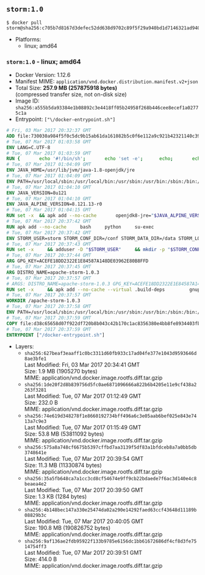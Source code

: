 ## `storm:1.0`

```console
$ docker pull storm@sha256:c705b7d8167d3defec52dd638d9702c89f5f29a940bd1d7146321ad940484b04
```

-	Platforms:
	-	linux; amd64

### `storm:1.0` - linux; amd64

-	Docker Version: 1.12.6
-	Manifest MIME: `application/vnd.docker.distribution.manifest.v2+json`
-	Total Size: **257.9 MB (257875918 bytes)**  
	(compressed transfer size, not on-disk size)
-	Image ID: `sha256:a555b5da93384e1b08892c3e4418ff05b24958f268b446cee8ecef1a02775c1a`
-	Entrypoint: `["\/docker-entrypoint.sh"]`

```dockerfile
# Fri, 03 Mar 2017 20:32:37 GMT
ADD file:730030a984f5f0c5dc9b15ab61da161082b5c0f6e112a9c921b42321140c3927 in / 
# Tue, 07 Mar 2017 01:03:58 GMT
ENV LANG=C.UTF-8
# Tue, 07 Mar 2017 01:03:59 GMT
RUN { 		echo '#!/bin/sh'; 		echo 'set -e'; 		echo; 		echo 'dirname "$(dirname "$(readlink -f "$(which javac || which java)")")"'; 	} > /usr/local/bin/docker-java-home 	&& chmod +x /usr/local/bin/docker-java-home
# Tue, 07 Mar 2017 01:04:09 GMT
ENV JAVA_HOME=/usr/lib/jvm/java-1.8-openjdk/jre
# Tue, 07 Mar 2017 01:04:09 GMT
ENV PATH=/usr/local/sbin:/usr/local/bin:/usr/sbin:/usr/bin:/sbin:/bin:/usr/lib/jvm/java-1.8-openjdk/jre/bin:/usr/lib/jvm/java-1.8-openjdk/bin
# Tue, 07 Mar 2017 01:04:10 GMT
ENV JAVA_VERSION=8u121
# Tue, 07 Mar 2017 01:04:10 GMT
ENV JAVA_ALPINE_VERSION=8.121.13-r0
# Tue, 07 Mar 2017 01:04:15 GMT
RUN set -x 	&& apk add --no-cache 		openjdk8-jre="$JAVA_ALPINE_VERSION" 	&& [ "$JAVA_HOME" = "$(docker-java-home)" ]
# Tue, 07 Mar 2017 20:37:42 GMT
RUN apk add --no-cache     bash     python     su-exec
# Tue, 07 Mar 2017 20:37:42 GMT
ENV STORM_USER=storm STORM_CONF_DIR=/conf STORM_DATA_DIR=/data STORM_LOG_DIR=/logs
# Tue, 07 Mar 2017 20:37:43 GMT
RUN set -x     && adduser -D "$STORM_USER"     && mkdir -p "$STORM_CONF_DIR" "$STORM_DATA_DIR" "$STORM_LOG_DIR"     && chown -R "$STORM_USER:$STORM_USER" "$STORM_CONF_DIR" "$STORM_DATA_DIR" "$STORM_LOG_DIR"
# Tue, 07 Mar 2017 20:37:44 GMT
ARG GPG_KEY=ACEFE18DD2322E1E84587A148DE03962E80B8FFD
# Tue, 07 Mar 2017 20:37:45 GMT
ARG DISTRO_NAME=apache-storm-1.0.3
# Tue, 07 Mar 2017 20:37:57 GMT
# ARGS: DISTRO_NAME=apache-storm-1.0.3 GPG_KEY=ACEFE18DD2322E1E84587A148DE03962E80B8FFD
RUN set -x     && apk add --no-cache --virtual .build-deps         gnupg     && wget -q "http://www.apache.org/dist/storm/$DISTRO_NAME/$DISTRO_NAME.tar.gz"     && wget -q "http://www.apache.org/dist/storm/$DISTRO_NAME/$DISTRO_NAME.tar.gz.asc"     && export GNUPGHOME="$(mktemp -d)"     && gpg --keyserver ha.pool.sks-keyservers.net --recv-key "$GPG_KEY"     && gpg --batch --verify "$DISTRO_NAME.tar.gz.asc" "$DISTRO_NAME.tar.gz"     && tar -xzf "$DISTRO_NAME.tar.gz"     && chown -R "$STORM_USER:$STORM_USER" "$DISTRO_NAME"     && rm -r "$GNUPGHOME" "$DISTRO_NAME.tar.gz" "$DISTRO_NAME.tar.gz.asc"     && apk del .build-deps
# Tue, 07 Mar 2017 20:37:57 GMT
WORKDIR /apache-storm-1.0.3
# Tue, 07 Mar 2017 20:37:58 GMT
ENV PATH=/usr/local/sbin:/usr/local/bin:/usr/sbin:/usr/bin:/sbin:/bin:/usr/lib/jvm/java-1.8-openjdk/jre/bin:/usr/lib/jvm/java-1.8-openjdk/bin:/apache-storm-1.0.3/bin
# Tue, 07 Mar 2017 20:37:59 GMT
COPY file:d38c65658d07f922df720b8b043c42b170c1ac8356380e4bb8fe8934403fb0d8 in / 
# Tue, 07 Mar 2017 20:37:59 GMT
ENTRYPOINT ["/docker-entrypoint.sh"]
```

-	Layers:
	-	`sha256:627beaf3eaaff1c0bc3311d60fb933c17ad04fe377e1043d9593646d8ae3bfe1`  
		Last Modified: Fri, 03 Mar 2017 20:34:41 GMT  
		Size: 1.9 MB (1905270 bytes)  
		MIME: application/vnd.docker.image.rootfs.diff.tar.gzip
	-	`sha256:1de20f2d8b839756d5fc0ae6871096666a822b6b4205e11e9cf438a2263f3281`  
		Last Modified: Tue, 07 Mar 2017 01:12:49 GMT  
		Size: 232.0 B  
		MIME: application/vnd.docker.image.rootfs.diff.tar.gzip
	-	`sha256:74e619d348278f1e8660192734bff496a6c3e05aab6bef025e843e7413a7c9e3`  
		Last Modified: Tue, 07 Mar 2017 01:15:49 GMT  
		Size: 53.8 MB (53811092 bytes)  
		MIME: application/vnd.docker.image.rootfs.diff.tar.gzip
	-	`sha256:575a8a748cf6675b5397cffbd7aa3139f5df83a1bfdceb8a7a0bb5db3748641e`  
		Last Modified: Tue, 07 Mar 2017 20:39:54 GMT  
		Size: 11.3 MB (11330874 bytes)  
		MIME: application/vnd.docker.image.rootfs.diff.tar.gzip
	-	`sha256:35a5fb648ca7a1cc3cd8cf54674e9ff9cb22bdaede7f6ac3d140e4c8beaea4e2`  
		Last Modified: Tue, 07 Mar 2017 20:39:50 GMT  
		Size: 1.3 KB (1284 bytes)  
		MIME: application/vnd.docker.image.rootfs.diff.tar.gzip
	-	`sha256:4b148bec147a330e25474da02a290e14292faed63ccf43648d11189b08829b3c`  
		Last Modified: Tue, 07 Mar 2017 20:40:05 GMT  
		Size: 190.8 MB (190826752 bytes)  
		MIME: application/vnd.docker.image.rootfs.diff.tar.gzip
	-	`sha256:9af136ae2fdb95922f133b9785e6156dc1bb61672686df4cf8d3fe7514754ff3`  
		Last Modified: Tue, 07 Mar 2017 20:39:51 GMT  
		Size: 414.0 B  
		MIME: application/vnd.docker.image.rootfs.diff.tar.gzip
